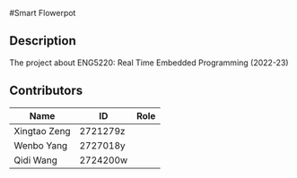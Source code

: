 #Smart Flowerpot

## Description
The project about ENG5220: Real Time Embedded Programming (2022-23)

## Contributors
|  Name   | ID  |  Role  |
|  ----  | ----  | ----  |
|Xingtao Zeng  | 2721279z |  |
| Wenbo Yang  | 2727018y |  |
| Qidi Wang  | 2724200w |  |
